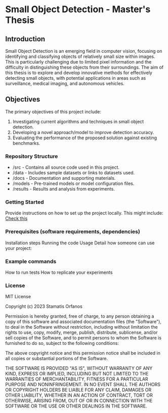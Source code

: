 # Small Object Detection - Master's Thesis

## Introduction
Small Object Detection is an emerging field in computer vision, focusing on identifying and classifying objects of relatively small size within images. This is particularly challenging due to limited pixel information and the difficulty in distinguishing these objects from their surroundings. The aim of this thesis is to explore and develop innovative methods for effectively detecting small objects, with potential applications in areas such as surveillance, medical imaging, and autonomous vehicles.

## Objectives
The primary objectives of this project include:

1. Investigating current algorithms and techniques in small object detection.
2. Developing a novel approach/model to improve detection accuracy.
3. Evaluating the performance of the proposed solution against existing benchmarks.

### Repository Structure
- /src - Contains all source code used in this project.
- /data - Includes sample datasets or links to datasets used.
- /docs - Documentation and supporting materials.
- /models - Pre-trained models or model configuration files.
- /results - Results and analysis from experiments.


### Getting Started
Provide instructions on how to set up the project locally. This might include:
[Check this](https://github.com/dk-liang/Awesome-Visual-Transformer)

### Prerequisites (software requirements, dependencies)
Installation steps
Running the code
Usage
Detail how someone can use your project:

### Example commands
How to run tests
How to replicate your experiments


### License
MIT License

Copyright (c) 2023 Stamatis Orfanos

Permission is hereby granted, free of charge, to any person obtaining a copy of this software and associated documentation files (the "Software"), to deal
in the Software without restriction, including without limitation the rights to use, copy, modify, merge, publish, distribute, sublicense, and/or sell
copies of the Software, and to permit persons to whom the Software is furnished to do so, subject to the following conditions:

The above copyright notice and this permission notice shall be included in all
copies or substantial portions of the Software.

THE SOFTWARE IS PROVIDED "AS IS", WITHOUT WARRANTY OF ANY KIND, EXPRESS OR
IMPLIED, INCLUDING BUT NOT LIMITED TO THE WARRANTIES OF MERCHANTABILITY,
FITNESS FOR A PARTICULAR PURPOSE AND NONINFRINGEMENT. IN NO EVENT SHALL THE
AUTHORS OR COPYRIGHT HOLDERS BE LIABLE FOR ANY CLAIM, DAMAGES OR OTHER
LIABILITY, WHETHER IN AN ACTION OF CONTRACT, TORT OR OTHERWISE, ARISING FROM,
OUT OF OR IN CONNECTION WITH THE SOFTWARE OR THE USE OR OTHER DEALINGS IN THE
SOFTWARE.

